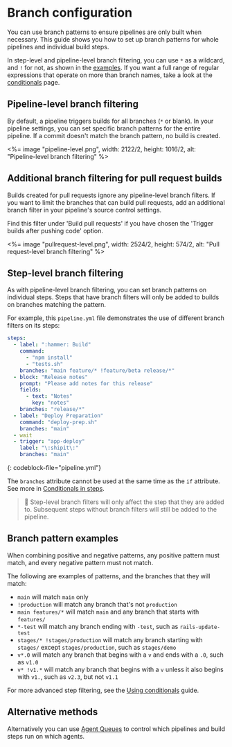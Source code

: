 # Branch configuration

You can use branch patterns to ensure pipelines are only built when necessary. This guide shows you how to set up branch patterns for whole pipelines and individual build steps.

In step-level and pipeline-level branch filtering, you can use `*` as a wildcard, and `!` for not, as shown in the [examples](#branch-pattern-examples). If you want a full range of regular expressions that operate on more than branch names, take a look at the [conditionals](/docs/pipelines/conditionals) page.


## Pipeline-level branch filtering

By default, a pipeline triggers builds for all branches (`*` or blank). In your pipeline settings, you can set specific branch patterns for the entire pipeline. If a commit doesn't match the branch pattern, no build is created.

<%= image "pipeline-level.png", width: 2122/2, height: 1016/2, alt: "Pipeline-level branch filtering" %>

## Additional branch filtering for pull request builds

Builds created for pull requests ignore any pipeline-level branch filters. If you want to limit the branches that can build pull requests, add an additional branch filter in your pipeline's source control settings.

Find this filter under 'Build pull requests' if you have chosen the 'Trigger builds after pushing code' option.

<%= image "pullrequest-level.png", width: 2524/2, height: 574/2, alt: "Pull request-level branch filtering" %>

## Step-level branch filtering

As with pipeline-level branch filtering, you can set branch patterns on individual steps. Steps that have branch filters will only be added to builds on branches matching the pattern.

For example, this `pipeline.yml` file demonstrates the use of different branch filters on its steps:

```yaml
steps:
  - label: ":hammer: Build"
    command:
      - "npm install"
      - "tests.sh"
    branches: "main feature/* !feature/beta release/*"
  - block: "Release notes"
    prompt: "Please add notes for this release"
    fields:
      - text: "Notes"
        key: "notes"
    branches: "release/*"
  - label: "Deploy Preparation"
    command: "deploy-prep.sh"
    branches: "main"
  - wait
  - trigger: "app-deploy"
    label: "\:shipit\:"
    branches: "main"
```
{: codeblock-file="pipeline.yml"}

The `branches` attribute cannot be used at the same time as the `if` attribute. See more in [Conditionals in steps](/docs/pipelines/conditionals#conditionals-in-steps).

>📘
> Step-level branch filters will only affect the step that they are added to. Subsequent steps without branch filters will still be added to the pipeline.

## Branch pattern examples

When combining positive and negative patterns, any positive pattern must match, and every negative pattern must not match.

The following are examples of patterns, and the branches that they will match:

* `main` will match `main` only
* `!production` will match any branch that's not `production`
* `main features/*` will match `main` and any branch that starts with `features/`
* `*-test` will match any branch ending with `-test`, such as `rails-update-test`
* `stages/* !stages/production` will match any branch starting with `stages/` except `stages/production`, such as `stages/demo`
* `v*.0` will match any branch that begins with a `v` and ends with a `.0`, such as `v1.0`
* `v* !v1.*` will match any branch that begins with a `v` unless it also begins with `v1.`, such as `v2.3`, but not `v1.1`

For more advanced step filtering, see the [Using conditionals](/docs/pipelines/conditionals) guide.

## Alternative methods

Alternatively you can use [Agent Queues](/docs/agent/v3/queues) to control which pipelines and build steps run on which agents.
